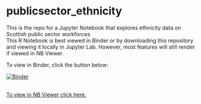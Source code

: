 # publicsector_ethnicity
This is the repo for a Jupyter Notebook that explores ethnicity data on Scottish public sector workforces.</br>
This R Notebook is best viewed in Binder or by downloading this repository and viewing it locally in Jupyter Lab. However, most features will still render if viewed in NB Viewer.

To view in Binder, click the button below:

[![Binder](https://mybinder.org/badge_logo.svg)](https://mybinder.org/v2/gh/visualisedatadevelopment/publicsector_ethnicity/master?filepath=Presenting_the_PSED_Dataset.ipynb)

</br>
<a href = https://nbviewer.jupyter.org/github/visualisedatadevelopment/publicsector_ethnicity/blob/39f09732341d1b74cecdcc5c1ccc0ef8d49fe54f/Presenting_the_PSED_Dataset.ipynb >To view in NB Viewer click here.</a>
